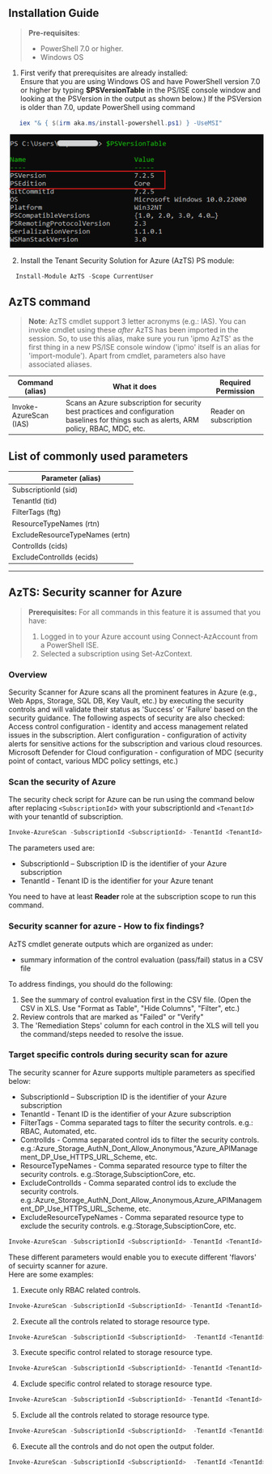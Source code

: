 
## Installation Guide

>**Pre-requisites**:
> - PowerShell 7.0 or higher. 
> - Windows OS
	
1. First verify that prerequisites are already installed:  
    Ensure that you are using Windows OS and have PowerShell version 7.0 or higher by typing **$PSVersionTable** in the PS/ISE console window and looking at the PSVersion in the output as shown below.) 
 If the PSVersion is older than 7.0, update PowerShell using command 
 ```Powershell
    iex "& { $(irm aka.ms/install-powershell.ps1) } -UseMSI"
``` 
   ![PowerShell Version](../Images/09_PS_Version.png)   

2. Install the Tenant Security Solution for Azure (AzTS) PS module:  
	  
```PowerShell
  Install-Module AzTS -Scope CurrentUser
```


## AzTS command

> **Note**: AzTS cmdlet support 3 letter acronyms (e.g.: IAS). You can invoke cmdlet using these *after* AzTS has been imported in the session. So, to use this alias, make sure you run 'ipmo AzTS' as the first thing in a new PS/ISE console window ('ipmo' itself is an alias for 'import-module'). Apart from cmdlet, parameters also have associated aliases.

| Command (alias) | What it does |	Required Permission |
|----|----|-----|
|Invoke-AzureScan (IAS)|Scans an Azure subscription for security best practices and configuration baselines for things such as alerts, ARM policy, RBAC, MDC, etc.|Reader on subscription|


## List of commonly used parameters

| Parameter (alias) |
|-------------------|
|SubscriptionId (sid)|
|TenantId (tid)|
|FilterTags (ftg)|
|ResourceTypeNames (rtn)|
|ExcludeResourceTypeNames (ertn)|
|ControlIds (cids)|
|ExcludeControlIds (ecids)|

----------------------------------------------------------
## AzTS: Security scanner for Azure

>  **Prerequisites:**
> For all commands in this feature it is assumed that you have:
> 1. Logged in to your Azure account using Connect-AzAccount from a PowerShell ISE.
> 2. Selected a subscription using Set-AzContext.

### Overview
 
Security Scanner for Azure scans all the prominent features in Azure (e.g., Web Apps, Storage, SQL DB, Key Vault, etc.) by
executing the security controls and will validate their status as 'Success' or 'Failure' based on the security guidance.
The following aspects of security are also checked:
Access control configuration - identity and access management related issues in the subscription.
Alert configuration - configuration of activity alerts for sensitive actions for the subscription and various cloud resources.
Microsoft Defender for Cloud configuration - configuration of MDC (security point of contact, various MDC policy settings, etc.)

### Scan the security of Azure

The security check script for Azure can be run using the command below after replacing `<SubscriptionId`> 
 with your subscriptionId and  `<TenantId`> with your tenantId of subscription.
```PowerShell
Invoke-AzureScan -SubscriptionId <SubscriptionId> -TenantId <TenantId>
```
The parameters used are:
- SubscriptionId – Subscription ID is the identifier of your Azure subscription
- TenantId - Tenant ID is the identifier for your Azure tenant 

You need to have at least **Reader** role at the subscription scope to run this command. 

### Security scanner for azure - How to fix findings?

AzTS cmdlet generate outputs which are organized as under: 
- summary information of the control evaluation (pass/fail) status in a CSV file

To address findings, you should do the following:
1. See the summary of control evaluation first in the CSV file. (Open the CSV in XLS. Use "Format as Table", "Hide Columns", "Filter", etc.)
2. Review controls that are marked as "Failed" or "Verify"
3. The 'Remediation Steps' column for each control in the XLS will tell you the command/steps needed to resolve the issue.


### Target specific controls during security scan for azure

The security scanner for Azure supports multiple parameters as specified below:
- SubscriptionId – Subscription ID is the identifier of your Azure subscription 
- TenantId - Tenant ID is the identifier of your Azure subscription
- FilterTags  - Comma separated tags to filter the security controls. e.g.: RBAC, Automated, etc.
- ControlIds  - Comma separated control ids to filter the security controls. e.g.:Azure_Storage_AuthN_Dont_Allow_Anonymous,"Azure_APIManagement_DP_Use_HTTPS_URL_Scheme, etc.
- ResourceTypeNames - Comma separated resource type to filter the security controls. e.g.:Storage,SubsciptionCore, etc.
- ExcludeControlIds - Comma separated control ids to exclude the security controls. e.g.:Azure_Storage_AuthN_Dont_Allow_Anonymous,Azure_APIManagement_DP_Use_HTTPS_URL_Scheme, etc.
- ExcludeResourceTypeNames - Comma separated resource type to exclude the security controls. e.g.:Storage,SubsciptionCore, etc.
```PowerShell
Invoke-AzureScan -SubscriptionId <SubscriptionId> -TenantId <TenantId> [-ControlIds <ControlIds>] [-FilterTags <FilterTags>] [-ResourceTypeNames <ResourceTypeNames>] [-ExcludeControlIds <ExcludeControlIds>] [-ExcludeResourceTypeNames <ExcludeResourceTypeNames>] 
```
These different parameters would enable you to execute different 'flavors' of secuirty scanner for azure.  
Here are some examples:

1. Execute only RBAC related controls.
```PowerShell
Invoke-AzureScan -SubscriptionId <SubscriptionId> -TenantId <TenantId> -FilterTags "RBAC"
``` 
2. Execute all the controls related to storage resource type.
```PowerShell
Invoke-AzureScan -SubscriptionId <SubscriptionId>  -TenantId <TenantId> ResourceTypeNames "Storage"
``` 
3. Execute specific control related to storage resource type. 
```PowerShell
Invoke-AzureScan -SubscriptionId <SubscriptionId> -TenantId <TenantId> -ControlIds Azure_Storage_AuthN_Dont_Allow_Anonymous
``` 
4. Exclude specific control related to storage resource type. 
```PowerShell
Invoke-AzureScan -SubscriptionId <SubscriptionId> -TenantId <TenantId> -ControlIds Azure_Storage_AuthN_Dont_Allow_Anonymous
``` 
5. Exclude all the controls related to storage resource type.
```PowerShell
Invoke-AzureScan -SubscriptionId <SubscriptionId>  -TenantId <TenantId> ResourceTypeNames "Storage"
``` 
6. Execute all the controls and do not open the output folder.
```PowerShell
Invoke-AzureScan -SubscriptionId <SubscriptionId>  -TenantId <TenantId> -DoNotOpenOutputFolder
```
